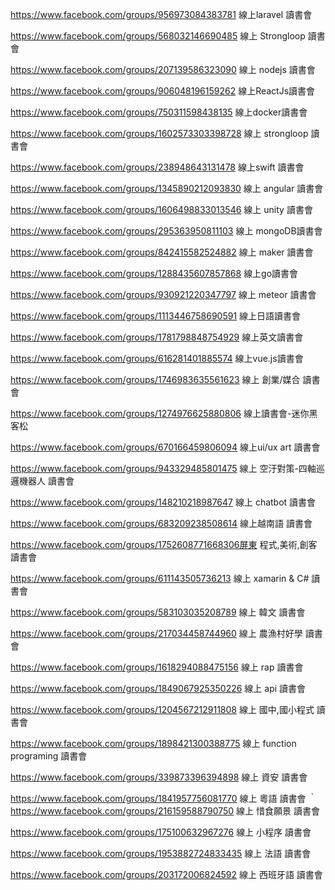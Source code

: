 https://www.facebook.com/groups/956973084383781 線上laravel 讀書會

https://www.facebook.com/groups/568032146690485 線上 Strongloop 讀書會

https://www.facebook.com/groups/207139586323090 線上 nodejs 讀書會

https://www.facebook.com/groups/906048196159262 線上ReactJs讀書會

https://www.facebook.com/groups/750311598438135 線上docker讀書會

https://www.facebook.com/groups/1602573303398728 線上 strongloop 讀書會

https://www.facebook.com/groups/238948643131478 線上swift 讀書會

https://www.facebook.com/groups/1345890212093830 線上 angular 讀書會

https://www.facebook.com/groups/1606498833013546 線上 unity 讀書會

https://www.facebook.com/groups/295363950811103 線上 mongoDB讀書會

https://www.facebook.com/groups/842415582524882 線上 maker 讀書會

https://www.facebook.com/groups/1288435607857868 線上go讀書會

https://www.facebook.com/groups/930921220347797 線上 meteor 讀書會

https://www.facebook.com/groups/1113446758690591 線上日語讀書會

https://www.facebook.com/groups/1781798848754929 線上英文讀書會

https://www.facebook.com/groups/616281401885574 線上vue.js讀書會

https://www.facebook.com/groups/1746983635561623 線上 創業/媒合 讀書會

https://www.facebook.com/groups/1274976625880806 線上讀書會-迷你黑客松

https://www.facebook.com/groups/670166459806094 線上ui/ux art 讀書會

https://www.facebook.com/groups/943329485801475 線上 空汙對策-四軸巡邏機器人 讀書會

https://www.facebook.com/groups/148210218987647 線上 chatbot 讀書會

https://www.facebook.com/groups/683209238508614 線上越南語 讀書會

https://www.facebook.com/groups/1752608771668306屏東 程式,美術,創客 讀書會

https://www.facebook.com/groups/611143505736213 線上 xamarin & C# 讀書會

https://www.facebook.com/groups/583103035208789 線上 韓文 讀書會

https://www.facebook.com/groups/217034458744960 線上 農漁村好學 讀書會

https://www.facebook.com/groups/1618294088475156 線上 rap 讀書會

https://www.facebook.com/groups/1849067925350226 線上 api 讀書會

https://www.facebook.com/groups/1204567212911808 線上 國中,國小程式 讀書會

https://www.facebook.com/groups/1898421300388775 線上 function programing 讀書會

https://www.facebook.com/groups/339873396394898 線上 資安 讀書會

https://www.facebook.com/groups/1841957756081770 線上 粵語 讀書會
｀
https://www.facebook.com/groups/216159588790750 線上 惜食願景 讀書會

https://www.facebook.com/groups/175100632967276 線上 小程序 讀書會

https://www.facebook.com/groups/1953882724833435 線上 法語 讀書會

https://www.facebook.com/groups/203172006824592 線上 西班牙語 讀書會
